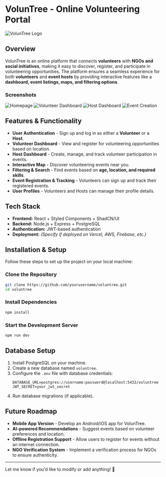 # VolunTree - Online Volunteering Portal

![VolunTree Logo](path/to/logo.png)

## Overview
VolunTree is an online platform that connects **volunteers** with **NGOs and social initiatives**, making it easy to discover, register, and participate in volunteering opportunities. The platform ensures a seamless experience for both **volunteers** and **event hosts** by providing interactive features like a **dashboard, event listings, maps, and filtering options**.

### Screenshots
![Homepage](path/to/homepage_screenshot.png)
![Volunteer Dashboard](path/to/volunteer_dashboard_screenshot.png)
![Host Dashboard](path/to/host_dashboard_screenshot.png)
![Event Creation](path/to/event_creation_screenshot.png)

## Features & Functionality
- **User Authentication** - Sign up and log in as either a **Volunteer** or a **Host**.
- **Volunteer Dashboard** - View and register for volunteering opportunities based on location.
- **Host Dashboard** - Create, manage, and track volunteer participation in events.
- **Interactive Map** - Discover volunteering events near you.
- **Filtering & Search** - Find events based on **age, location, and required skills**.
- **Event Registration & Tracking** - Volunteers can sign up and track their registered events.
- **User Profiles** - Volunteers and Hosts can manage their profile details.

## Tech Stack
- **Frontend:** React + Styled Components + ShadCN/UI
- **Backend:** Node.js + Express + PostgreSQL
- **Authentication:** JWT-based authentication
- **Deployment:** *(Specify if deployed on Vercel, AWS, Firebase, etc.)*

## Installation & Setup
Follow these steps to set up the project on your local machine:

### Clone the Repository
```bash
git clone https://github.com/yourusername/voluntree.git
cd voluntree
```

### Install Dependencies
```bash
npm install
```

### Start the Development Server
```bash
npm run dev
```

## Database Setup
1. Install PostgreSQL on your machine.
2. Create a new database named `voluntree`.
3. Configure the `.env` file with database credentials:
   ```
   DATABASE_URL=postgres://username:password@localhost:5432/voluntree
   JWT_SECRET=your_jwt_secret
   ```
4. Run database migrations (if applicable).

## Future Roadmap
- **Mobile App Version** - Develop an Android/iOS app for VolunTree.
- **AI-powered Recommendations** - Suggest events based on volunteer preferences and location.
- **Offline Registration Support** - Allow users to register for events without an internet connection.
- **NGO Verification System** - Implement a verification process for NGOs to ensure authenticity.

---

Let me know if you'd like to modify or add anything! 🚀
